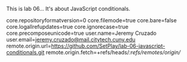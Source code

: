 This is lab 06...
It's about JavaScript conditionals.

core.repositoryformatversion=0
core.filemode=true
core.bare=false
core.logallrefupdates=true
core.ignorecase=true
core.precomposeunicode=true
user.name=Jeremy Cruzado
user.email=jeremy.cruzado@mail.citytech.cuny.edu
remote.origin.url=https://github.com/SetPlay/lab-06-javascript-conditionals.git
remote.origin.fetch=+refs/heads/*:refs/remotes/origin/*